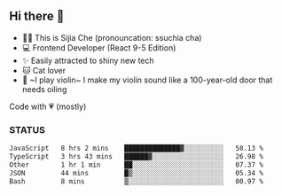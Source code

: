 ## Hi there 👋

- 🙋‍♀️ This is Sijia Che (pronouncation: ssuchia cha)
- 💻 Frontend Developer (React 9-5 Edition)
- ✨ Easily attracted to shiny new tech
- 🐱 Cat lover
- 🌟 ~I play violin~ I make my violin sound like a 100-year-old door that needs oiling

Code with 💗 (mostly)

### STATUS
<!--START_SECTION:waka-->

```txt
JavaScript   8 hrs 2 mins    ██████████████▓░░░░░░░░░░   58.13 %
TypeScript   3 hrs 43 mins   ██████▓░░░░░░░░░░░░░░░░░░   26.98 %
Other        1 hr 1 min      ██░░░░░░░░░░░░░░░░░░░░░░░   07.37 %
JSON         44 mins         █▒░░░░░░░░░░░░░░░░░░░░░░░   05.34 %
Bash         8 mins          ▒░░░░░░░░░░░░░░░░░░░░░░░░   00.97 %
```

<!--END_SECTION:waka-->
